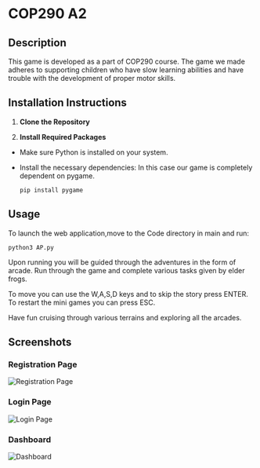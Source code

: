 # COP290 A2

## Description
This game is developed as a part of COP290 course. The game we made adheres to supporting children who have slow learning abilities and have trouble with the development of proper motor skills.

## Installation Instructions

1. **Clone the Repository**


2. **Install Required Packages**
- Make sure Python is installed on your system.
- Install the necessary dependencies:
  In this case our game is completely dependent on pygame.
  
  ```
  pip install pygame
  ``` 

## Usage

To launch the web application,move to the Code directory in main and run:
 
  ```
  python3 AP.py
  ```

Upon running you will be guided through the adventures in the form of arcade.
Run through the game and complete various tasks given by elder frogs.

To move you can use the W,A,S,D keys and to skip the story press ENTER. To restart the mini games you can press ESC.

Have fun cruising through various terrains and exploring all the arcades.

## Screenshots

### Registration Page
![Registration Page](Screenshot/Registration.png)

### Login Page
![Login Page](Screenshot/Login.png)

### Dashboard
![Dashboard](Screenshot/Dashboard.png)
